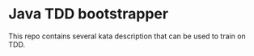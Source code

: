 # Java TDD bootstrapper

This repo contains several kata description that can be used to train on TDD.
